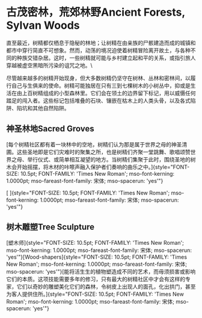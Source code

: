 # 古茂密林，荒郊林野Ancient Forests, Sylvan Woods 

直至最近，树精都仅栖息于隐秘的林地；让树精在由亲族的尸骸建造而成的城镇和都市中穿行简直不可想象。然而，动荡的境况迫使着树精冒险离开故土，与各种不同的种族交错杂居。这时，一些树精就可能与乡村建立起和平的关系，或指引旅人穿越被虚空黑暗所污染的诅咒之地。\

尽管越来越多的树精开始现身，但大多数树精仍坚守在树林、丛林和密林间，以履行自己与生俱来的使命。树精可能独居在只有三到七棵树木的小树丛中，抑或是生活在由上百树精组成的小型森林里。它们会在领土的边界留下标记，用以威慑任何踏足的闯入者。这些标记包括堆叠的石块、镶嵌在枯木上的人类头骨，以及各式陷阱、陷坑和其他自然陷阱。

## 神圣林地Sacred Groves

[每个树精社区都有着一块林中的空地，树精们认为那是属于世界之母的神圣清圃。这些圣地即是它们灾难时的聚集之所，也是树精们齐聚一堂跳舞、歌唱颂赞世界之母、举行仪式、或简单相互凝望的地方。当树精们集聚于此时，围绕圣地的树木会开始摇摆，将木材的咔嚓声融入保护者们奏响的曲乐之中。]{style="FONT-SIZE: 10.5pt; FONT-FAMILY: 'Times New Roman'; mso-font-kerning: 1.0000pt; mso-fareast-font-family: 宋体; mso-spacerun: 'yes'"}

[
]{style="FONT-SIZE: 10.5pt; FONT-FAMILY: 'Times New Roman'; mso-font-kerning: 1.0000pt; mso-fareast-font-family: 宋体; mso-spacerun: 'yes'"}

## 树木雕塑Tree Sculpture

[塑木师]{style="FONT-SIZE: 10.5pt; FONT-FAMILY: 'Times New Roman'; mso-font-kerning: 1.0000pt; mso-fareast-font-family: 宋体; mso-spacerun: 'yes'"}[Wood-shapers]{style="FONT-SIZE: 10.5pt; FONT-FAMILY: 'Times New Roman'; mso-font-kerning: 1.0000pt; mso-fareast-font-family: 宋体; mso-spacerun: 'yes'"}[能将活生生的植物塑造成不同的艺术，而毋须损害或影响它们的本质。这项技能需要多年的修习，只有最大的树精社区中才会有这样的专家，它们以奇妙的雕塑美化它们的森林，令树皮上出现人的面孔，化出拱门，甚至为客人提供住所。]{style="FONT-SIZE: 10.5pt; FONT-FAMILY: 'Times New Roman'; mso-font-kerning: 1.0000pt; mso-fareast-font-family: 宋体; mso-spacerun: 'yes'"}
